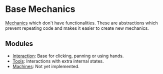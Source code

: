 # Base Mechanics
[Mechanics](../README.md) which don't have functionalities. These are abstractions which prevent repeating code and makes it easier to create new mechanics.

## Modules
- [Interaction](Interaction/README.md): Base for clicking, panning or using hands.
- [Tools](Tool/README.md): Interactions with extra internal states.
- [Machines](Machines/README.md): Not yet implemented.
